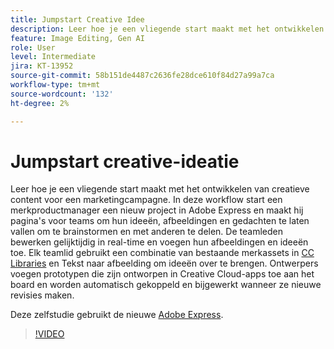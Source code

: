 ```yaml
---
title: Jumpstart Creative Idee
description: Leer hoe je een vliegende start maakt met het ontwikkelen van creatieve content voor een marketingcampagne
feature: Image Editing, Gen AI
role: User
level: Intermediate
jira: KT-13952
source-git-commit: 58b151de4487c2636fe28dce610f84d27a99a7ca
workflow-type: tm+mt
source-wordcount: '132'
ht-degree: 2%

---
```


# Jumpstart creative-ideatie

Leer hoe je een vliegende start maakt met het ontwikkelen van creatieve content voor een marketingcampagne. In deze workflow start een merkproductmanager een nieuw project in Adobe Express en maakt hij pagina&#39;s voor teams om hun ideeën, afbeeldingen en gedachten te laten vallen om te brainstormen en met anderen te delen. De teamleden bewerken gelijktijdig in real-time en voegen hun afbeeldingen en ideeën toe. Elk teamlid gebruikt een combinatie van bestaande merkassets in [CC Libraries](cc-libraries.md) en Tekst naar afbeelding om ideeën over te brengen. Ontwerpers voegen prototypen die zijn ontworpen in Creative Cloud-apps toe aan het board en worden automatisch gekoppeld en bijgewerkt wanneer ze nieuwe revisies maken.

Deze zelfstudie gebruikt de nieuwe [Adobe Express](https://www.adobe.com/express/).

>[!VIDEO](https://video.tv.adobe.com/v/3424296?quality=12&learn=on&hidetitle=true)
